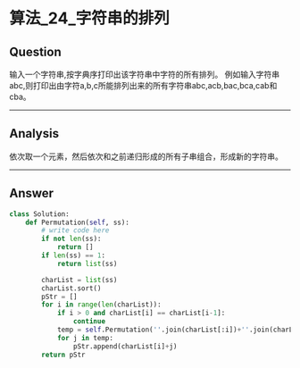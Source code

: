# 算法_24_字符串的排列


## Question
输入一个字符串,按字典序打印出该字符串中字符的所有排列。
例如输入字符串abc,则打印出由字符a,b,c所能排列出来的所有字符串abc,acb,bac,bca,cab和cba。

----

## Analysis
依次取一个元素，然后依次和之前递归形成的所有子串组合，形成新的字符串。

----

## Answer
```python
class Solution:
    def Permutation(self, ss):
        # write code here
        if not len(ss):
            return []
        if len(ss) == 1:
            return list(ss)

        charList = list(ss)
        charList.sort()
        pStr = []
        for i in range(len(charList)):
            if i > 0 and charList[i] == charList[i-1]:
                continue
            temp = self.Permutation(''.join(charList[:i])+''.join(charList[i+1:]))
            for j in temp:
                pStr.append(charList[i]+j)
        return pStr
```